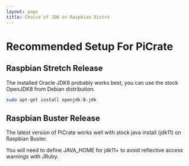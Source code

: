 ```yaml
---
layout: page
title: Choice of JDK on Raspbian Distro
---
```


# Recommended Setup For PiCrate

## Raspbian Stretch Release

The installed Oracle JDK8 probably works best, you can use the stock OpenJDK8 from Debian distribution.

```bash
sudo apt-get install openjdk-8-jdk
```

## Raspbian Buster Release

The latest version of PiCrate works well with stock java install (jdk11) on Raspbian Buster.


You will need to define JAVA_HOME for jdk11+ to avoid reflective access warnings with JRuby.
